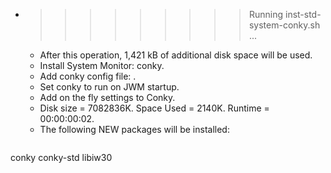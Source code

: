 * >>>>>>>>> Running inst-std-system-conky.sh ...
  * After this operation, 1,421 kB of additional disk space will be used.
  * Install System Monitor: conky.
  * Add conky config file: .
  * Set conky to run on JWM startup.
  * Add on the fly settings to Conky.
  * Disk size = 7082836K. Space Used = 2140K. Runtime = 00:00:00:02.
  * The following NEW packages will be installed:
  ```bash
conky conky-std libiw30
  ```
